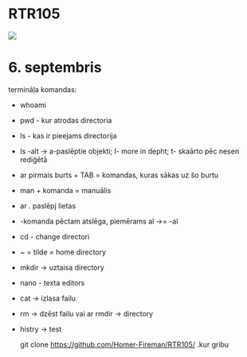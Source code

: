 # RTR105
![](https://www.thefactsite.com/wp-content/uploads/2020/09/facts-about-september.jpg)
# 6. septembris

termināļa komandas:
- whoami 
- pwd - kur atrodas directoria  
- ls - kas ir pieejams directorija
- ls -alt -> a-paslēptie objekti; l- more in depht; t- skaārto pēc nesen rediģētā  
- ar pirmais burts + TAB = komandas, kuras sākas uz šo burtu  
- man + komanda = manuālis  
- ar . paslēpj lietas
- -komanda pēctam atslēga, piemērams al ->= -al  
- cd - change directori  
-  ~ = tilde = home directory  
- mkdir -> uztaisa directory  
- nano - texta editors
- cat -> izlasa failu  
- rm -> dzēst failu vai ar rmdir -> directory
- histry -> test 
  
  git clone https://github.com/Homer-Fireman/RTR105/ .kur gribu
  
  
  
